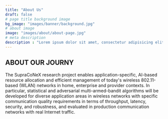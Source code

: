 ```yaml
---
title: "About Us"
draft: false
# page title background image
bg_image: "images/banner/background.jpg"
# about image
image: "images/about/about-page.jpg"
# meta description
description : "Lorem ipsum dolor sit amet, consectetur adipisicing elit, sed do eiusmod tempor incididunt ut labore. dolore magna aliqua. Ut enim ad minim veniam, quis nostrud."
---
```


## ABOUT OUR JOURNY

The SupraCoNeX research project enables application-specific, AI-based resource
allocation and efficient management of today's wireless 802.11-based (WLAN)
networks in home, enterprise and provider contexts. In particular, statistical
and adversarial multi-armed-bandit algorithms will be developed for diverse
application areas in wireless networks with specific communication quality
requirements in terms of throughput, latency, security, and robustness, and
evaluated in production communication networks with real Internet traffic.

